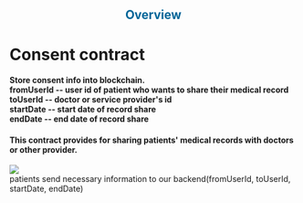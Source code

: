 <h2 align="center" style="color:#069">Overview</h2>
<h1>Consent contract</h1>
<h4>
  Store consent info into blockchain. 
  <br>
  fromUserId   -- user id of patient who wants to share their medical record
  <br>
  toUserId   --  doctor or service provider's id 
  <br>
  startDate   -- start date of record share
  <br>
  endDate    -- end date of record share
</h4>
<h4>This contract provides for sharing patients' medical records with doctors or other provider. </h4>
<img src="https://github.com/goldragon57/goldragon57/assets/125270058/530565a2-4fd9-4636-a86e-982f96d5b310"></img>
<br>
patients send necessary information to our backend(fromUserId, toUserId, startDate, endDate)

